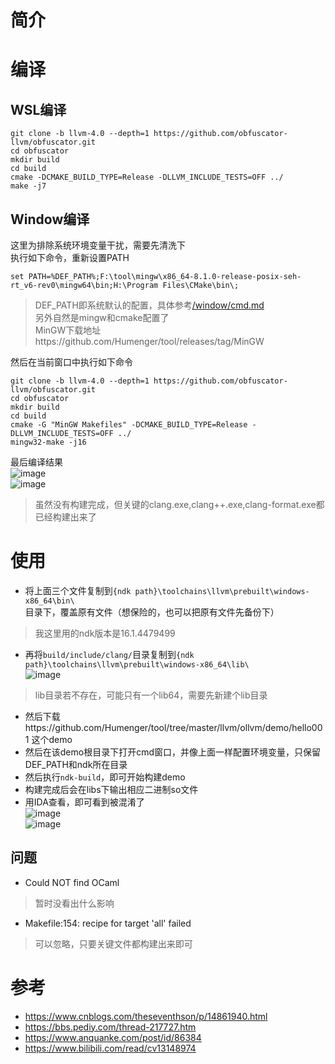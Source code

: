 # 简介
# 编译
## WSL编译
```
git clone -b llvm-4.0 --depth=1 https://github.com/obfuscator-llvm/obfuscator.git
cd obfuscator
mkdir build
cd build
cmake -DCMAKE_BUILD_TYPE=Release -DLLVM_INCLUDE_TESTS=OFF ../
make -j7
```
## Window编译
这里为排除系统环境变量干扰，需要先清洗下\
执行如下命令，重新设置PATH
```
set PATH=%DEF_PATH%;F:\tool\mingw\x86_64-8.1.0-release-posix-seh-rt_v6-rev0\mingw64\bin;H:\Program Files\CMake\bin\;
```
> DEF_PATH即系统默认的配置，具体参考[/window/cmd.md](../../window/cmd.md) \
> 另外自然是mingw和cmake配置了\
> MinGW下载地址https://github.com/Humenger/tool/releases/tag/MinGW

然后在当前窗口中执行如下命令
```
git clone -b llvm-4.0 --depth=1 https://github.com/obfuscator-llvm/obfuscator.git
cd obfuscator
mkdir build
cd build
cmake -G "MinGW Makefiles" -DCMAKE_BUILD_TYPE=Release -DLLVM_INCLUDE_TESTS=OFF ../
mingw32-make -j16
```
最后编译结果 \
![image](https://user-images.githubusercontent.com/27600008/154421924-36523e23-8baa-4750-8339-f5ffcc8263e7.png)\
![image](https://user-images.githubusercontent.com/27600008/154422258-e1d2380b-a423-4bda-84cc-b94b3846c146.png)

> 虽然没有构建完成，但关键的clang.exe,clang++.exe,clang-format.exe都已经构建出来了
# 使用
- 将上面三个文件复制到`{ndk path}\toolchains\llvm\prebuilt\windows-x86_64\bin\`目录下，覆盖原有文件（想保险的，也可以把原有文件先备份下）
> 我这里用的ndk版本是16.1.4479499
- 再将`build/include/clang/`目录复制到`{ndk path}\toolchains\llvm\prebuilt\windows-x86_64\lib\` \
![image](https://user-images.githubusercontent.com/27600008/154430571-81a171de-ddbb-480d-82cb-c9f4b10d1226.png)
> lib目录若不存在，可能只有一个lib64，需要先新建个lib目录
- 然后下载https://github.com/Humenger/tool/tree/master/llvm/ollvm/demo/hello001 这个demo
- 然后在该demo根目录下打开cmd窗口，并像上面一样配置环境变量，只保留DEF_PATH和ndk所在目录
- 然后执行`ndk-build`，即可开始构建demo
- 构建完成后会在libs下输出相应二进制so文件
- 用IDA查看，即可看到被混淆了 \
![image](https://user-images.githubusercontent.com/27600008/154431475-34613d4b-5c75-4b71-861e-4592054cb551.png) \
![image](https://user-images.githubusercontent.com/27600008/154431552-5114e7b6-d49b-480c-b8f9-701dbf05a792.png)

## 问题
- Could NOT find OCaml
> 暂时没看出什么影响
- Makefile:154: recipe for target 'all' failed
> 可以忽略，只要关键文件都构建出来即可
# 参考
- https://www.cnblogs.com/theseventhson/p/14861940.html
- https://bbs.pediy.com/thread-217727.htm
- https://www.anquanke.com/post/id/86384
- https://www.bilibili.com/read/cv13148974


